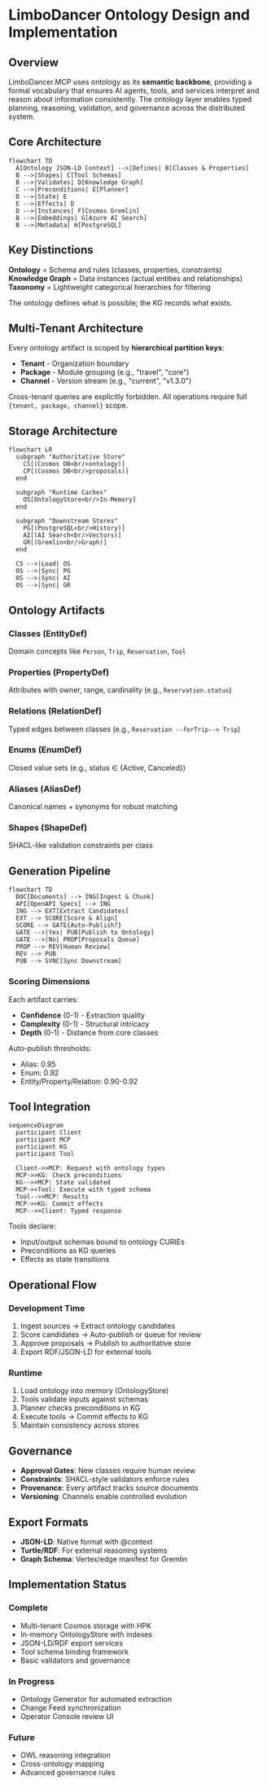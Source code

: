 # LimboDancer Ontology Design and Implementation

## Overview

LimboDancer.MCP uses ontology as its **semantic backbone**, providing a formal vocabulary that ensures AI agents, tools, and services interpret and reason about information consistently. The ontology layer enables typed planning, reasoning, validation, and governance across the distributed system.

## Core Architecture

```mermaid
flowchart TD
  A[Ontology JSON-LD Context] -->|Defines| B[Classes & Properties]
  B -->|Shapes| C[Tool Schemas]
  B -->|Validates| D[Knowledge Graph]
  C -->|Preconditions| E[Planner]
  D -->|State| E
  E -->|Effects| D
  D -->|Instances| F[Cosmos Gremlin]
  B -->|Embeddings| G[Azure AI Search]
  B -->|Metadata| H[PostgreSQL]
```

## Key Distinctions

**Ontology** = Schema and rules (classes, properties, constraints)  
**Knowledge Graph** = Data instances (actual entities and relationships)  
**Taxonomy** = Lightweight categorical hierarchies for filtering

The ontology defines what is possible; the KG records what exists.

## Multi-Tenant Architecture

Every ontology artifact is scoped by **hierarchical partition keys**:
- **Tenant** - Organization boundary
- **Package** - Module grouping (e.g., "travel", "core")
- **Channel** - Version stream (e.g., "current", "v1.3.0")

Cross-tenant queries are explicitly forbidden. All operations require full `{tenant, package, channel}` scope.

## Storage Architecture

```mermaid
flowchart LR
  subgraph "Authoritative Store"
    CS[(Cosmos DB<br/>ontology)]
    CP[(Cosmos DB<br/>proposals)]
  end
  
  subgraph "Runtime Caches"
    OS[OntologyStore<br/>In-Memory]
  end
  
  subgraph "Downstream Stores"
    PG[(PostgreSQL<br/>History)]
    AI[(AI Search<br/>Vectors)]
    GR[(Gremlin<br/>Graph)]
  end
  
  CS -->|Load| OS
  OS -->|Sync| PG
  OS -->|Sync| AI
  OS -->|Sync| GR
```

## Ontology Artifacts

### Classes (EntityDef)
Domain concepts like `Person`, `Trip`, `Reservation`, `Tool`

### Properties (PropertyDef)  
Attributes with owner, range, cardinality (e.g., `Reservation.status`)

### Relations (RelationDef)
Typed edges between classes (e.g., `Reservation --forTrip--> Trip`)

### Enums (EnumDef)
Closed value sets (e.g., status ∈ {Active, Canceled})

### Aliases (AliasDef)
Canonical names + synonyms for robust matching

### Shapes (ShapeDef)
SHACL-like validation constraints per class

## Generation Pipeline

```mermaid
flowchart TD
  DOC[Documents] --> ING[Ingest & Chunk]
  API[OpenAPI Specs] --> ING
  ING --> EXT[Extract Candidates]
  EXT --> SCORE[Score & Align]
  SCORE --> GATE{Auto-Publish?}
  GATE -->|Yes| PUB[Publish to Ontology]
  GATE -->|No| PROP[Proposals Queue]
  PROP --> REV[Human Review]
  REV --> PUB
  PUB --> SYNC[Sync Downstream]
```

### Scoring Dimensions

Each artifact carries:
- **Confidence** (0-1) - Extraction quality
- **Complexity** (0-1) - Structural intricacy  
- **Depth** (0-1) - Distance from core classes

Auto-publish thresholds:
- Alias: 0.95
- Enum: 0.92
- Entity/Property/Relation: 0.90-0.92

## Tool Integration

```mermaid
sequenceDiagram
  participant Client
  participant MCP
  participant KG
  participant Tool
  
  Client->>MCP: Request with ontology types
  MCP->>KG: Check preconditions
  KG-->>MCP: State validated
  MCP->>Tool: Execute with typed schema
  Tool-->>MCP: Results
  MCP->>KG: Commit effects
  MCP-->>Client: Typed response
```

Tools declare:
- Input/output schemas bound to ontology CURIEs
- Preconditions as KG queries
- Effects as state transitions

## Operational Flow

### Development Time
1. Ingest sources → Extract ontology candidates
2. Score candidates → Auto-publish or queue for review
3. Approve proposals → Publish to authoritative store
4. Export RDF/JSON-LD for external tools

### Runtime
1. Load ontology into memory (OntologyStore)
2. Tools validate inputs against schemas
3. Planner checks preconditions in KG
4. Execute tools → Commit effects to KG
5. Maintain consistency across stores

## Governance

- **Approval Gates**: New classes require human review
- **Constraints**: SHACL-style validators enforce rules
- **Provenance**: Every artifact tracks source documents
- **Versioning**: Channels enable controlled evolution

## Export Formats

- **JSON-LD**: Native format with @context
- **Turtle/RDF**: For external reasoning systems
- **Graph Schema**: Vertex/edge manifest for Gremlin

## Implementation Status

### Complete
- Multi-tenant Cosmos storage with HPK
- In-memory OntologyStore with indexes
- JSON-LD/RDF export services
- Tool schema binding framework
- Basic validators and governance

### In Progress
- Ontology Generator for automated extraction
- Change Feed synchronization
- Operator Console review UI

### Future
- OWL reasoning integration
- Cross-ontology mapping
- Advanced governance rules